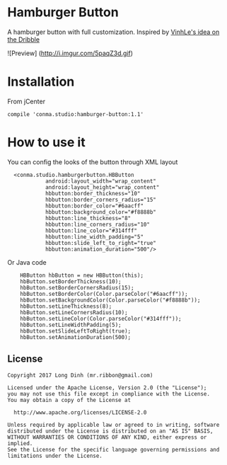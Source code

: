 # Hamburger Button

A hamburger button with full customization. Inspired by [VinhLe's idea on the Dribble](https://dribbble.com/shots/1626236-Dribbble-Menu)

![Preview]
(http://i.imgur.com/5paqZ3d.gif)

# Installation
From jCenter
```
compile 'conma.studio:hamburger-button:1.1'

```

# How to use it
You can config the looks of the button through XML layout

```
  <conma.studio.hamburgerbutton.HBButton
            android:layout_width="wrap_content"
            android:layout_height="wrap_content"
            hbbutton:border_thickness="10"
            hbbutton:border_corners_radius="15"
            hbbutton:border_color="#6aacff"
            hbbutton:background_color="#f8888b"
            hbbutton:line_thickness="8"
            hbbutton:line_corners_radius="10"
            hbbutton:line_color="#314fff"
            hbbutton:line_width_padding="5"
            hbbutton:slide_left_to_right="true"
            hbbutton:animation_duration="500"/>
```

Or Java code

```
	HBButton hbButton = new HBButton(this);
	hbButton.setBorderThickness(10);
	hbButton.setBorderCornersRadius(15);
	hbButton.setBorderColor(Color.parseColor("#6aacff"));
	hbButton.setBackgroundColor(Color.parseColor("#f8888b"));
	hbButton.setLineThickness(8);
	hbButton.setLineCornersRadius(10);
	hbButton.setLineColor(Color.parseColor("#314fff"));
	hbButton.setLineWidthPadding(5);
	hbButton.setSlideLeftToRight(true);
	hbButton.setAnimationDuration(500);
```

## License
    Copyright 2017 Long Dinh (mr.ribbon@gmail.com)
    
    Licensed under the Apache License, Version 2.0 (the "License");
    you may not use this file except in compliance with the License.
    You may obtain a copy of the License at
    
      http://www.apache.org/licenses/LICENSE-2.0
    
    Unless required by applicable law or agreed to in writing, software
    distributed under the License is distributed on an "AS IS" BASIS,
    WITHOUT WARRANTIES OR CONDITIONS OF ANY KIND, either express or implied.
    See the License for the specific language governing permissions and
    limitations under the License.